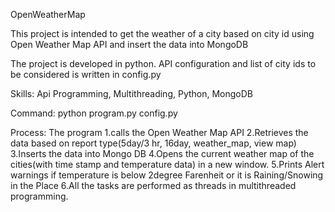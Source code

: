 OpenWeatherMap

This project is intended to get the weather of a city based on city id using Open Weather Map API and insert the data into MongoDB

The project is developed in python.
API configuration and list of city ids to be considered is written in config.py

Skills: Api Programming, Multithreading, Python, MongoDB

Command:
python program.py config.py


Process:
The program 
1.calls the Open Weather Map API 
2.Retrieves the data based on report type(5day/3 hr, 16day, weather_map, view map)
3.Inserts the data into Mongo DB
4.Opens the current weather map of the cities(with time stamp and temperature data) in a new window.
5.Prints Alert warnings if temperature is below 2degree Farenheit or it is Raining/Snowing in the Place
6.All the tasks are performed as threads in multithreaded programming.
